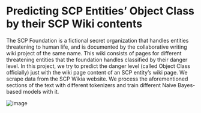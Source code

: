 # Predicting SCP Entities’ Object Class by their SCP Wiki contents

The SCP Foundation is a fictional secret organization that handles entities threatening to human life, and is documented by the collaborative writing wiki project of the same name. This wiki consists of pages for different threatening entities that the foundation handles classified by their danger level. In this project, we try to predict the danger level (called Object Class officially) just with the wiki page content of an SCP entity’s wiki page. We scrape data from the SCP Wikia website. We process the aforementioned sections of the text with different tokenizers and train different Naive Bayes-based models with it.

![image](https://github.com/iartolozaga2/scp-nlp/assets/27781902/eb33506d-a958-4a22-9d8b-d65abe07c679)
